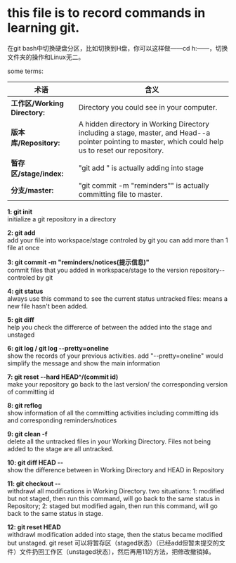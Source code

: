 # this file is to record commands in learning git.

在git bash中切换硬盘分区，比如切换到H盘，你可以这样做——cd h:——，切换文件夹的操作和Linux无二。

some terms:<br>

术语 | 含义
--- | ---
**工作区/Working Directory:** | Directory you could see in your computer.
**版本库/Repository:** | A hidden directory in Working Directory including a stage, master, and Head--a pointer pointing to master, which could help us to reset our repository.
**暂存区/stage/index:** | "git add <file>" is actually adding <file> into stage<br>
**分支/master:** | "git commit -m "reminders"" is actually committing file to master.<br>

**1: git init**<br>
	initialize a git repository in a directory

**2: git add <file>**<br>
	add your file into workspace/stage controled by git
	you can add more than 1 file at once

**3: git commit -m "reminders/notices(提示信息)"**<br>
	commit files that you added in workspace/stage to the version repository--controled by git

**4: git status**<br>
	always use this command to see the current status
    untracked files: means a new file hasn't been added.

**5: git diff <file>**<br>
	help you check the differerce of between the <file> added into the stage and unstaged <file>

**6: git log / git log --pretty=oneline**<br>
	show the records of your previous activities.
	add "--pretty=oneline" would simplify the message and show the main information

**7: git reset --hard HEAD^/(commit id)**<br>
	make your repository go back to the last version/ the corresponding version of committing id

**8: git reflog**<br>
	show information of all the committing activities including committing ids and corresponding reminders/notices


**9: git clean -f**<br>
    delete all the untracked files in your Working Directory. Files not being added to the stage are all untracked.

**10: git diff HEAD -- <file>**<br>
    show the difference between <file> in Working Directory and HEAD in Repository

**11: git checkout -- <file>**<br>
    withdrawl all modifications in Working Directory.
    two situations:
    1: modified but not staged, then run this command, <file> will go back to the same status in Repository;
    2: staged but modified again, then run this command, <file> will go back to the same status in stage.

**12: git reset HEAD <file>**<br>
    withdrawl modification added into stage, then the <file> status became modified but unstaged.
    git reset <file>
    可以将暂存区（staged状态）（已经add但暂未提交的文件）文件扔回工作区（unstaged状态），然后再用11的方法，把修改撤销掉。








